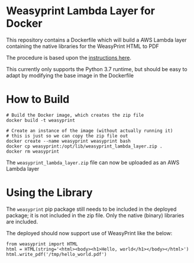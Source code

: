 # Weasyprint Lambda Layer for Docker
This repository contains a Dockerfile which will build a AWS Lambda layer containing the native libraries for the WeasyPrint HTML to PDF 

The procedure is based upon the [instructions here](https://aws.amazon.com/premiumsupport/knowledge-center/lambda-linux-binary-package/).

This currently only supports the Python 3.7 runtime, but should be easy to adapt by modifying the base image in the Dockerfile

# How to Build

```
# Build the Docker image, which creates the zip file
docker build -t weasyprint

# Create an instance of the image (without actually running it)
# this is just so we can copy the zip file out
docker create --name weasyprint weasyprint bash
docker cp weasyprint:/opt/lib/weasyprint_lambda_layer.zip .
docker rm weasyprint
```

The `weasyprint_lambda_layer.zip` file can now be uploaded as an AWS Lambda layer

# Using the Library
The `weasyprint` pip package still needs to be included in the deployed package; it is not included in the zip file. Only the native (binary) libraries are included.

The deployed should now support use of WeasyPrint like the below:
```
from weasyprint import HTML
html = HTML(string='<html><body><h1>Hello, world</h1></body></html>')
html.write_pdf('/tmp/hello_world.pdf')
```